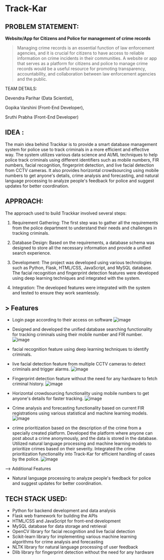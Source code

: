 # Track-Kar

## PROBLEM STATEMENT:

**Website/App for Citizens and Police for management of crime records**
> Managing crime records is an essential function of law enforcement agencies, and it is crucial for citizens to have access to reliable information on crime incidents in their communities. A website or app that serves as a platform for citizens and police to manage crime records would be a useful resource for promoting transparency, accountability, and collaboration between law enforcement agencies and the public.

TEAM DETAILS:

Devendra Parihar (Data Scientist),

Gopika Varshini (Front-End Developer),

Sruthi Prabha (Front-End Developer)

## IDEA :
The main idea behind Trackkar is to provide a smart database management system for police use to track criminals in a more efficient and effective way. The system utilizes various data science and AI/ML techniques to help police track criminals using different identifiers such as mobile numbers, FIR numbers, facial recognition, fingerprint detection, and live facial detection from CCTV cameras. It also provides horizontal crowdsourcing using mobile numbers to get anyone's details, crime analysis and forecasting, and natural language processing to analyze people's feedback for police and suggest updates for better coordination.

## APPROACH:
The approach used to build Trackkar involved several steps:

1. Requirement Gathering: The first step was to gather all the requirements from the police department to understand their needs and challenges in tracking criminals.

2. Database Design: Based on the requirements, a database schema was designed to store all the necessary information and provide a unified search experience.

3. Development: The project was developed using various technologies such as Python, Flask, HTML/CSS, JavaScript, and MySQL database. The facial recognition and fingerprint detection features were developed using deep learning techniques and integrated with the system.

4. Integration: The developed features were integrated with the system and tested to ensure they work seamlessly.

## > Features 
* Login page according to their access on software
![image](https://user-images.githubusercontent.com/54232149/232333722-17fcb5d8-f478-4658-8149-93fa13b1c675.png)

* Designed and developed the unified database searching functionality for tracking criminals using their mobile number and FIR number.
![image](https://user-images.githubusercontent.com/54232149/232333664-f05984fd-919e-4ea7-a97d-78ffdcdb19ff.png)


* facial recognition feature using deep learning techniques to identify criminals.
* live facial detection feature from multiple CCTV cameras to detect criminals and trigger alarms.
![image](https://user-images.githubusercontent.com/54232149/232334179-a8b31067-8077-42e9-a238-235840314e19.png)


* Fingerprint detection feature without the need for any hardware to fetch criminal history.
![image](https://user-images.githubusercontent.com/54232149/232333917-c496c613-2b1d-4790-b194-1396dd1bbb0e.png)

* Horizontal crowdsourcing functionality using mobile numbers to get anyone's details for faster tracking.
![image](https://user-images.githubusercontent.com/54232149/232333948-62f1e2b4-9a08-4eda-a667-fc976923bf8f.png)

* Crime analysis and forecasting functionality based on current FIR registrations using various statistical and machine learning models.
![image](https://user-images.githubusercontent.com/54232149/232334228-fdcea9cd-2e7d-46ea-882f-d9dc46b8f3c6.png)

* crime prioritization based on the description of the crime from a specially created platform. Developed the platform where anyone can post about a crime anonymously, and the data is stored in the database. Utilized natural language processing and machine learning models to prioritize crimes based on their severity. Integrated the crime prioritization functionality into Track-Kar for efficient handling of cases by the police.
![image](https://user-images.githubusercontent.com/54232149/232334405-4076de32-6eef-451f-9ac5-fecd62046120.png)


--> Additional Features
* Natural language processing to analyze people's feedback for police and suggest updates for better coordination.



## TECH STACK USED:
* Python for backend development and data analysis
* Flask web framework for building the APIs
* HTML/CSS and JavaScript for front-end development
* MySQL database for data storage and retrieval
* OpenCV library for facial recognition and live facial detection
* Scikit-learn library for implementing various machine learning algorithms for crime analysis and forecasting
* NLTK library for natural language processing of user feedback
* Dlib library for fingerprint detection without the need for any hardware
